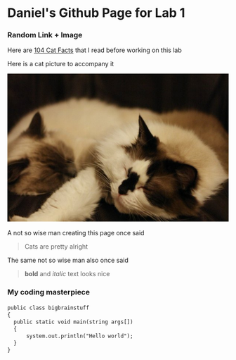 # Daniel's Github Page for Lab 1

### Random Link + Image
Here are [104 Cat Facts](https://www.factretriever.com/cat-facts) that I read before working on this lab

Here is a cat picture to accompany it

<img src="catpic.jpg" class="inline"/>

A not so wise man creating this page once said
> Cats are pretty alright

The same not so wise man also once said
> **bold** and *italic* text looks nice 

### My coding masterpiece

```
public class bigbrainstuff
{
  public static void main(string args[])
  {
      system.out.println("Hello world");
  }
}
```
